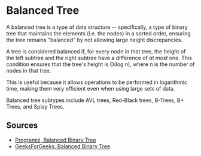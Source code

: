 # Balanced Tree

A balanced tree is a type of data structure -- specifically, a type of binary tree that maintains the elements (i.e. the nodes) in a sorted order, ensuring the tree remains "balanced" by not allowing large height discrepancies.

A tree is considered balanced if, for every node in that tree, the height of the left subtree and the right subtree have a difference of *at most* one. This condition ensures that the tree's height is O(log n), where n is the number of nodes in that tree.

This is useful because it allows operations to be performed in logarithmic time, making them very efficient even when using large sets of data.

Balanced tree subtypes include AVL trees, Red-Black trees, B-Trees, B+ Trees, and Splay Trees.

## Sources

- [Programiz, Balanced Binary Tree](https://www.programiz.com/dsa/balanced-binary-tree)
- [GeeksForGeeks, Balanced Binary Tree](https://www.geeksforgeeks.org/balanced-binary-tree/)
